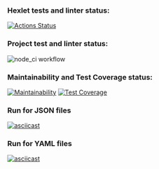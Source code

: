 ### Hexlet tests and linter status:
[![Actions Status](https://github.com/delphython/frontend-project-46/actions/workflows/hexlet-check.yml/badge.svg)](https://github.com/delphython/frontend-project-46/actions)

### Project test and linter status:
![node_ci workflow](https://github.com/delphython/frontend-project-46/actions/workflows/node_ci.yml/badge.svg)

### Maintainability and Test Coverage status:
[![Maintainability](https://api.codeclimate.com/v1/badges/4feb28d763b30979726d/maintainability)](https://codeclimate.com/github/delphython/frontend-project-44/maintainability)
[![Test Coverage](https://api.codeclimate.com/v1/badges/caaed12acd8419066ec0/test_coverage)](https://codeclimate.com/github/delphython/frontend-project-46/test_coverage)

### Run for JSON files
[![asciicast](https://asciinema.org/a/UOUS0ESA9H1KWECZFmCS72M8t.svg)](https://asciinema.org/a/UOUS0ESA9H1KWECZFmCS72M8t)

### Run for YAML files
[![asciicast](https://asciinema.org/a/KBwx8Mib1poLpWTb3PpOZbLJb.svg)](https://asciinema.org/a/KBwx8Mib1poLpWTb3PpOZbLJb)